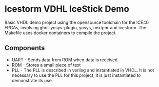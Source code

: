 # Icestorm VDHL IceStick Demo
Basic VHDL demo project using the opensource toolchain for the ICE40 FPGAs, involving ghdl-yosys-plugin, yosys, nextpnr and icestorm.
The Makefile uses docker containers to compile the project.

## Components
 * UART - Sends data from ROM when data is received.
 * ROM - Stores a small piece of text
 * PLL - The PLL is described in verilog and instantiated in VHDL. It is not necessary to use the PLL for this project, it is just instantiated to demonstrate its use.